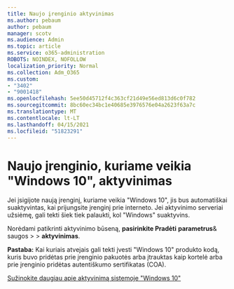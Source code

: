 ```yaml
---
title: Naujo įrenginio aktyvinimas
ms.author: pebaum
author: pebaum
manager: scotv
ms.audience: Admin
ms.topic: article
ms.service: o365-administration
ROBOTS: NOINDEX, NOFOLLOW
localization_priority: Normal
ms.collection: Adm_O365
ms.custom:
- "3402"
- "9001418"
ms.openlocfilehash: 5ee50d45712f4c363cf21d49e56ed813d6c0f782
ms.sourcegitcommit: 8bc60ec34bc1e40685e3976576e04a2623f63a7c
ms.translationtype: MT
ms.contentlocale: lt-LT
ms.lasthandoff: 04/15/2021
ms.locfileid: "51823291"
---
```

# <a name="activating-a-new-device-running-windows-10"></a>Naujo įrenginio, kuriame veikia "Windows 10", aktyvinimas

Jei įsigijote naują įrenginį, kuriame veikia "Windows 10", jis bus automatiškai suaktyvintas, kai prijungsite įrenginį prie interneto. Jei aktyvinimo serveriai užsiėmę, gali tekti šiek tiek palaukti, kol "Windows" suaktyvins.

Norėdami patikrinti aktyvinimo būseną, **pasirinkite Pradėti** **parametrus**& saugos  >    >  **aktyvinimas**.

**Pastaba:** Kai kuriais atvejais gali tekti įvesti "Windows 10" produkto kodą, kuris buvo pridėtas prie įrenginio pakuotės arba įtrauktas kaip kortelė arba prie įrenginio pridėtas autentiškumo sertifikatas (COA).

[Sužinokite daugiau apie aktyvinimą sistemoje "Windows 10"](https://support.microsoft.com/help/12440)